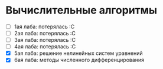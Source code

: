 # Вычислительные алгоритмы

- [ ] 1ая лаба: потерялась :С
- [ ] 2ая лаба: потерялась :С
- [ ] 3ая лаба: потерялась :С
- [ ] 4ая лаба: потерялась :С
- [X] 5ая лаба: решение нелинейных систем уравнений
- [X] 6ая лаба: методы численного дифференцирования
